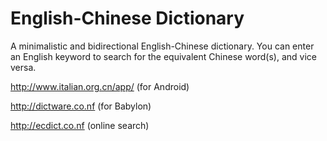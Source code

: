 # English-Chinese Dictionary

A minimalistic and bidirectional English-Chinese dictionary. You can enter an English keyword to search for the equivalent Chinese word(s), and vice versa.

http://www.italian.org.cn/app/ (for Android)

http://dictware.co.nf (for Babylon)

http://ecdict.co.nf (online search)
